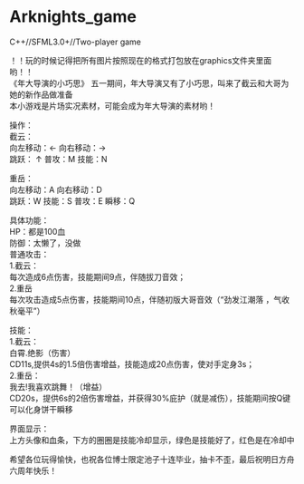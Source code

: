 # Arknights_game
C++//SFML3.0+//Two-player game


！！玩的时候记得把所有图片按照现在的格式打包放在graphics文件夹里面哟！！  
《年大导演的小巧思》
五一期间，年大导演又有了小巧思，叫来了截云和大哥为她的新作品做准备  
本小游戏是片场实况素材，可能会成为年大导演的素材哟！

操作：  
截云：  
向左移动：←     向右移动：→  
跳跃： ↑    普攻：M   技能：N  


重岳：  
向左移动：A          向右移动：D  
跳跃：W        技能：S     普攻：E     瞬移：Q  


具体功能：  
HP：都是100血  
防御：太懒了，没做  
普通攻击：  
1.截云：  
每次造成6点伤害，技能期间9点，伴随拔刀音效；  
2.重岳  
每次攻击造成5点伤害，技能期间10点，伴随初版大哥音效（“劲发江潮落 ，气收秋毫平”）  

技能：  
1.截云：  
白霄.绝影（伤害）  
CD11s,提供4s的1.5倍伤害增益，技能造成20点伤害，使对手定身3s；  
2.重岳：  
我去!我喜欢跳舞！（增益）  
CD20s，提供6s的2倍伤害增益，并获得30%庇护（就是减伤），技能期间按Q键可以化身饼干瞬移  


界面显示：  
上方头像和血条，下方的圈圈是技能冷却显示，绿色是技能好了，红色是在冷却中  


希望各位玩得愉快，也祝各位博士限定池子十连毕业，抽卡不歪，最后祝明日方舟六周年快乐！ 
